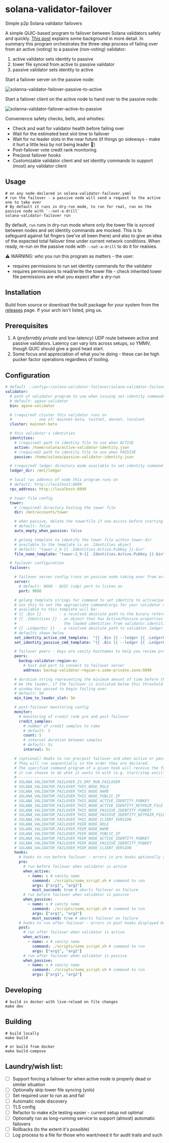 # solana-validator-failover

Simple p2p Solana validator failovers

A simple QUIC-based program to failover between Solana validators safely and quickly. [This post](https://blog.solstrategies.io/quic-solana-validator-failovers-738d712ac737) explains some background in more detail. In summary this program orchestrates the three-step process of failing over from an active (voting) to a passive (non-voting) validator:

1. active validator sets identity to passive
2. tower file synced from active to passive validator
3. passive validator sets identity to active

Start a failover server on the passive node:

![solanna-validator-failover-passive-to-active](vhs/failover-passive-to-active.gif)

Start a failover client on the active node to hand over to the passive node:

![solanna-validator-failover-active-to-passive](vhs/failover-active-to-passive.gif)

Convenience safety checks, bells, and whistles:

- Check and wait for validator health before failing over
- Wait for the estimated best slot time to failover
- Wait for no leader slots in the near future (if things go sideways - make it hurt a little less by not being leader 😬)
- Post-failover vote credit rank monitoring
- Pre/post failover hooks
- Customizable validator client and set identity commands to support (most) any validator client

## Usage

```shell
# on any node declared in solana-validator-failover.yaml
# run the failover - a passive node will send a request to the active one to take over
# By default it runs in dry-run mode, to run for real, run on the passive node with `--not-a-drill`
solana-validator-failover run
```

By default, `run` runs in dry-run mode where only the tower file is synced between nodes and set identity commands are mocked. This is to safeguard against fat fingers (we've all been there) and also to give an idea of the expected total failover time under current network conditions. When ready, re-run on the passive node with `--not-a-drill` to do it for realsies.

⚠️ WARNING: _who_ you run this program as matters - the user:
- requires permissions to run set identity commands for the validator
- requires permissions to read/write the tower file - check inherited tower file permissions are what you expect after a dry-run

## Installation

Build from source or download the built package for your system from the [releases](https://github.com/SOL-Strategies/solana-validator-failover/releases) page. If your arch isn't listed, ping us.

## Prerequisites

1. A (_preferrably private_ and low-latency) UDP route between active and passive validators. Latency can vary lots across setups, so YMMV, though QUIC should give a good head start.
2. Some focus and appreciation of what you're doing - these can be high pucker factor operations regardless of tooling.

## Configuration

```yaml
# default --config=~/solana-validator-failover/solana-validator-failover.yaml
validator:
  # path of validator program to use when issuing set-identity commands
  # default: agave-validator
  bin: agave-validator

  # (required) cluster this validator runs on
  #            one of: mainnet-beta, testnet, devnet, localnet
  cluster: mainnet-beta

  # this validator's identities
  identities:
    # (required) path to identity file to use when ACTIVE
    active: /home/solana/active-validator-identity.json
    # (required) path to identity file to use when PASSIVE
    passive: /home/solana/passive-validator-identity.json

  # (required) ledger directory made available to set-identity command templates
  ledger_dir: /mnt/ledger

  # local rpc address of node this program runs on
  # default: http://localhost:8899
  rpc_address: http://localhost:8899

  # tower file config
  tower:
    # (required) directory hosting the tower file
    dir: /mnt/accounts/tower

    # when passive, delete the towerfile if one exists before starting a failover server
    # default: false
    auto_empty_when_passive: false

    # golang template to identify the tower file within tower.dir
    # available to the template is an .Identities object
    # default: "tower-1_9-{{ .Identities.Active.PubKey }}.bin"
    file_name_template: "tower-1_9-{{ .Identities.Active.PubKey }}.bin"

  # failover configuration
  failover:

    # failover server config (runs on passive node taking over from active node)
    server:
      # default: 9898 - QUIC (udp) port to listen on
      port: 9898

    # golang template strings for command to set identity to active/passive
    # use this to set the appropriate command/args for your validator as required
    # available to this template will be:
    # {{ .Bin }}        - a resolved absolute path to the binary referenced in validator.bin
    # {{ .Identities }} - an object that has Active/Passive properties referencing
    #                     the loaded identities from validator.identities
    # {{ .LedgerDir }}  - a resolved absolute path to validator.ledger_dir
    # defaults shown below
    set_identity_active_cmd_template:  "{{ .Bin }} --ledger {{ .LedgerDir }} set-identity {{ .Identities.Active.KeyFile }} --require-tower"
    set_identity_passive_cmd_template: "{{ .Bin }} --ledger {{ .LedgerDir }} set-identity {{ .Identities.Passive.KeyFile }}"

    # failover peers - keys are vanity hostnames to help you review program output better
    peers:
      backup-validator-region-x:
        # host and port to connect to failover server
        address: backup-validator-region-x.some-private.zone:9898

    # duration string representing the minimum amount of time before the active node is due to
    # be the leader, if the failover is initiated below this threshold it will wait until this
    # window has passed to begin failing over
    # default: 5m
    min_time_to_leader_slot: 5m

    # post-failover monitoring config
    monitor:
      # monitoring of credit rank pre and post failover
      credit_samples:
        # number of credit samples to take
        # default: 5
        count: 5
        # interval duration between samples
        # default: 5s
        interval: 5s

    # (optional) Hooks to run pre/post failover and when active or passive.
    # They will run sequentially in the order they are declared.
    # The specified command program of a given hook will receive the following runtime env vars
    # it can choose to do what it wants to with (e.g. start/stop ancillary services, send notifications, etc):
    # ------------------------------------------------------------------------------------------------------------
    # SOLANA_VALIDATOR_FAILOVER_IS_DRY_RUN_FAILOVER                     = "true|false"
    # SOLANA_VALIDATOR_FAILOVER_THIS_NODE_ROLE                          = "active|passive"
    # SOLANA_VALIDATOR_FAILOVER_THIS_NODE_NAME                          = hostname of this node
    # SOLANA_VALIDATOR_FAILOVER_THIS_NODE_PUBLIC_IP                     = pubic IP of this node
    # SOLANA_VALIDATOR_FAILOVER_THIS_NODE_ACTIVE_IDENTITY_PUBKEY        = pubkey this node uses when active
    # SOLANA_VALIDATOR_FAILOVER_THIS_NODE_ACTIVE_IDENTITY_KEYPAIR_FILE  = path to keyfile from validator.identities.active
    # SOLANA_VALIDATOR_FAILOVER_THIS_NODE_PASSIVE_IDENTITY_PUBKEY       = pubkey this node uses when active
    # SOLANA_VALIDATOR_FAILOVER_THIS_NODE_PASSIVE_IDENTITY_KEYPAIR_FILE = path to keyfile from validator.identities.active
    # SOLANA_VALIDATOR_FAILOVER_THIS_NODE_CLIENT_VERSION                = gossip-reported solana validator client semantic version for this node
    # SOLANA_VALIDATOR_FAILOVER_PEER_NODE_ROLE                          = "active|passive"
    # SOLANA_VALIDATOR_FAILOVER_PEER_NODE_NAME                          = hostname of peer
    # SOLANA_VALIDATOR_FAILOVER_PEER_NODE_PUBLIC_IP                     = pubic IP of peer
    # SOLANA_VALIDATOR_FAILOVER_PEER_NODE_ACTIVE_IDENTITY_PUBKEY        = pubkey peer uses when active
    # SOLANA_VALIDATOR_FAILOVER_PEER_NODE_PASSIVE_IDENTITY_PUBKEY       = pubkey peer uses when passive
    # SOLANA_VALIDATOR_FAILOVER_PEER_NODE_CLIENT_VERSION                = gossip-reported solana validator client semantic version for peer node
    hooks:
      # hooks to run before failover - errors in pre hooks optionally abort failover
      pre:
        # run before failover when validator is active
        when_active:
          - name: x # vanity name
            command: ./scripts/some_script.sh # command to run
            args: ["arg1", "arg2"]
            must_succeed: true # aborts failover on failure
        # run before failover when validator is passive
        when_passive:
          - name: x # vanity name
            command: ./scripts/some_script.sh # command to run
            args: ["arg1", "arg2"]
            must_succeed: true # aborts failover on failure
      # hooks to run after failover - errors in post hooks displayed but do nothing
      post:
        # run after failover when validator is active
        when_active:
          - name: x # vanity name
            command: ./scripts/some_script.sh # command to run
            args: ["arg1", "arg2"]
        # run after failover when validator is passive
        when_passive:
          - name: x # vanity name
            command: ./scripts/some_script.sh # command to run
            args: ["arg1", "arg2"]
```

## Developing

```shell
# build in docker with live-reload on file changes
make dev
```

## Building

```shell
# build locally
make build

# or build from docker
make build-compose
```

## Laundry/wish list:

- [ ] Support forcing a failover for when active node is properly dead or similar situation
- [ ] Optionally skip tower file syncing (yolo)
- [ ] Set required user to run as and fail
- [ ] Automatic node discovery
- [ ] TLS config
- [ ] Refactor to make e2e testing easier - current setup not optimal
- [ ] Optionally run as long-running service to support (almost) automatic failovers
- [ ] Rollbacks (to the extent it's possible)
- [ ] Log process to a file for those who want/need it for audit trails and such
